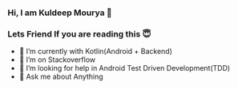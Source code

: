 ### Hi, I am Kuldeep Mourya 👋 
### Lets Friend If you are reading this 😇

- 🌱 I’m currently with Kotlin(Android + Backend)
- 👯 I’m on Stackoverflow
- 🤔 I’m looking for help in Android Test Driven Development(TDD)
- 💬 Ask me about Anything





